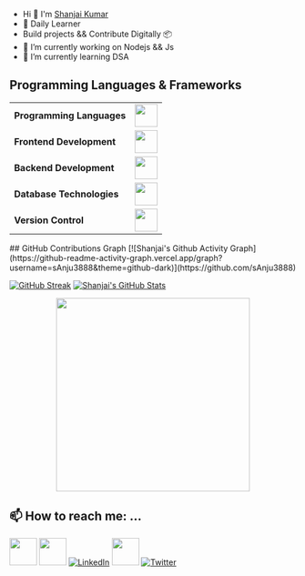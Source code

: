 * Hi 👋 I'm [Shanjai Kumar](https://shanjai-profiles.onrender.com/)
* 🖖 Daily Learner
* Build projects && Contribute Digitally 📦
*  🔭 I’m currently working on Nodejs && Js
*  🌱 I’m currently learning DSA
## Programming Languages & Frameworks
<table>
	<tr>
	<td><strong>Programming Languages</strong></td>
	<td><img height=40 src = "https://skillicons.dev/icons?i=c,py&theme=dark"></td>
</tr>
<tr>
	<td><strong>Frontend Development</strong></td>
	<td><img height=40 src = "https://skillicons.dev/icons?i=angular,react&theme=dark" ></td>
</tr>
<tr>
	<td><strong>Backend Development</strong></td>
	<td><img height=40 src = "https://skillicons.dev/icons?i=dotnet&theme=dark"></td>
</tr>
<tr>
	<td><strong>Database Technologies</strong></td>
	<td><img height=40 src = "https://skillicons.dev/icons?i=mysql&theme=dark"></td>
</tr>
<tr>
	<td><strong>Version Control</strong></td>
	<td><img height=40 src = "https://skillicons.dev/icons?i=git,github&theme=dark"></td>
</tr>

</table>
## GitHub Contributions Graph
[![Shanjai's Github Activity Graph](https://github-readme-activity-graph.vercel.app/graph?username=sAnju3888&theme=github-dark)](https://github.com/sAnju3888)
 
[![GitHub Streak](https://github-readme-streak-stats.herokuapp.com?user=sAnju3888&theme=dark)](https://git.io/streak-stats)
[![Shanjai's GitHub Stats](https://github-readme-stats.vercel.app/api?username=sAnju3888&theme=radical)](https://github.com/sAnju3888)
<p align="center">
  
  <img src = "https://github-readme-stats.vercel.app/api/top-langs/?username=sAnju3888&layout=compact&hide_border=true&langs_count=10&theme=graywhite&include_all_commits=true&count_private=true" width = 340>


## 📫 How to reach me: ...
<a href="https://sAnju3888.github.io/shanjai/" target="_blank"><img height="48" width="48" src="https://cdn3d.iconscout.com/3d/premium/thumb/web-browser-4165162-3457172.png" ></a>
<a href="mailto:shanjaivm@gmail.com"  target="_blank"><img height="48" width="48" src="https://i.ibb.co/vD0fmh5/iconizer-icons8-gmail.png" ></a>
<a href="https://www.linkedin.com/in/shanjayvm/"  target="_blank"><img src="https://skills.thijs.gg/icons?i=linkedin" alt="LinkedIn"></a>
<a href="https://www.medium.com/@shanjaikumar0001/"  target="_blank"> <img height="48" width="48" src="https://storage.googleapis.com/buck_create/medium%20(3).png" ></a>
<a href="https://twitter.com/Shanjai_007"  target="_blank"><img src="https://skills.thijs.gg/icons?i=twitter" alt="Twitter"></a>

<!--
**sAnju3888/sAnju3888** is a ✨ _special_ ✨ repository because its `README.md` (this file) appears on your GitHub profile.
Here are some ideas to get you started:
- 🔭 I’m currently working on ...
- 🌱 I’m currently learning ...
- 👯 I’m looking to collaborate on ...
- 🤔 I’m looking for help with ...
- 💬 Ask me about ...
- 📫 How to reach me: ...
- 😄 Pronouns: ...
- ⚡ Fun fact: ...
-->
